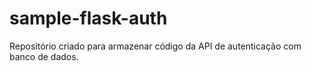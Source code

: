 # sample-flask-auth

Repositório criado para armazenar código da API de autenticação com banco de dados.
